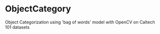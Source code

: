 ObjectCategory
==============

Object Categorization using 'bag of words' model with OpenCV on Caltech 101 datasets